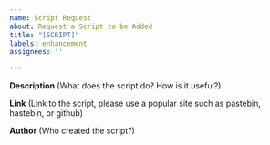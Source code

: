 ```yaml
---
name: Script Request
about: Request a Script to be Added
title: "[SCRIPT]"
labels: enhancement
assignees: ''

---
```


**Description** (What does the script do? How is it useful?)

**Link** (Link to the script, please use a popular site such as pastebin, hastebin, or github)

**Author** (Who created the script?)
